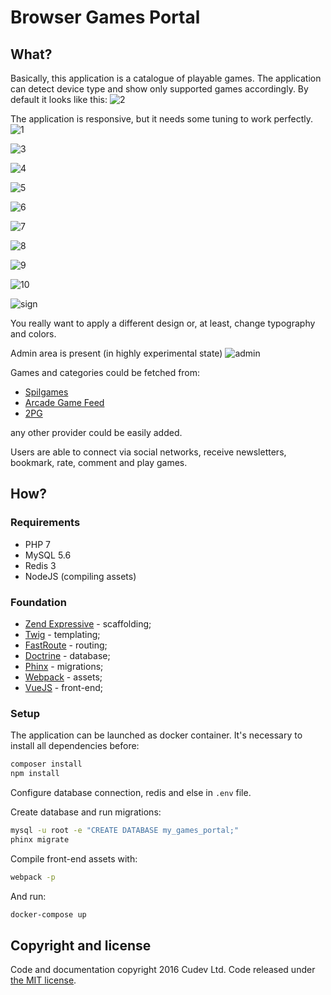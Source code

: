 # Browser Games Portal

## What?
Basically, this application is a catalogue of playable games. The application can detect device type and show only supported games accordingly.
By default it looks like this:
![2](https://cloud.githubusercontent.com/assets/10897933/16771244/768f5c56-4858-11e6-8843-72bee805333c.png)

The application is responsive, but it needs some tuning to work perfectly.
![1](https://cloud.githubusercontent.com/assets/10897933/16771243/766e2842-4858-11e6-965a-4911d411ee6f.png)

![3](https://cloud.githubusercontent.com/assets/10897933/16771248/769a2000-4858-11e6-8be1-5de036c29744.png)

![4](https://cloud.githubusercontent.com/assets/10897933/16771246/76993406-4858-11e6-9140-72fe5d4ad53d.png)

![5](https://cloud.githubusercontent.com/assets/10897933/16771249/76a0a0ba-4858-11e6-8485-3f1a786414f4.png)

![6](https://cloud.githubusercontent.com/assets/10897933/16771247/7699b53e-4858-11e6-9f52-b7dd33b992a4.png)

![7](https://cloud.githubusercontent.com/assets/10897933/16771245/7698174c-4858-11e6-8252-b583f982678f.png)

![8](https://cloud.githubusercontent.com/assets/10897933/16771250/76ac1c56-4858-11e6-8772-d061614b9b6c.png)

![9](https://cloud.githubusercontent.com/assets/10897933/16771251/76b6095a-4858-11e6-9e5c-4bc2905ea7b3.png)

![10](https://cloud.githubusercontent.com/assets/10897933/16771252/76b75bac-4858-11e6-8f27-d70a96e4e7f5.png)

![sign](https://cloud.githubusercontent.com/assets/10897933/16771776/7337c67c-485a-11e6-9a7e-642f97721fd9.png)

You really want to apply a different design or, at least, change typography and colors.

Admin area is present (in highly experimental state)
![admin](https://cloud.githubusercontent.com/assets/10897933/16771582/b4afa5ee-4859-11e6-9464-0bf146ed92ae.png)

Games and categories could be fetched from:
- [Spilgames](http://www.spilgames.com/)
- [Arcade Game Feed](http://arcadegamefeed.com/)
- [2PG](http://www.2pg.com/)

any other provider could be easily added.

Users are able to connect via social networks, receive newsletters, bookmark, rate, comment and play games.

## How?

### Requirements
- PHP 7
- MySQL 5.6
- Redis 3
- NodeJS (compiling assets)

### Foundation
- [Zend Expressive](https://github.com/zendframework/zend-expressive) - scaffolding;
- [Twig](https://github.com/twigphp/Twig) - templating;
- [FastRoute](https://github.com/nikic/FastRoute) - routing;
- [Doctrine](https://github.com/doctrine/doctrine2) - database;
- [Phinx](https://github.com/robmorgan/phinx) - migrations;
- [Webpack](https://github.com/webpack/webpack) - assets;
- [VueJS](https://github.com/vuejs/vue) - front-end;

### Setup
The application can be launched as docker container. It's necessary to install all dependencies before:
```bash
composer install
npm install
```

Configure database connection, redis and else in `.env` file.

Create database and run migrations:
```bash
mysql -u root -e "CREATE DATABASE my_games_portal;"
phinx migrate
```

Compile front-end assets with:
```bash
webpack -p
```

And run:
```bash
docker-compose up
```

## Copyright and license
Code and documentation copyright 2016 Cudev Ltd. Code released under [the MIT license](https://github.com/cudev/browser-games-portal/blob/master/LICENSE).